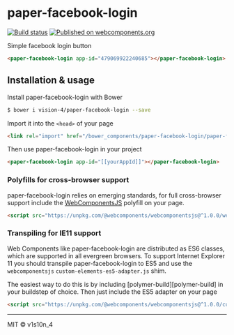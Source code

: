 # paper-facebook-login
[![Build status](https://travis-ci.org/vision-4/paper-facebook-button.svg?branch=master)](https://travis-ci.org/vision-4/paper-facebook-button)
[![Published on webcomponents.org](https://img.shields.io/badge/webcomponents.org-published-blue.svg)](https://www.webcomponents.org/element/vision-4/facebook-login-button)


Simple facebook login button

<!--
```
<custom-element-demo>
  <template>
    <script src="../../webcomponentsjs/webcomponents-lite.js"></script>
        <link rel="import" href="../../polymer/polymer.html">
        <link rel="import" href="../paper-facebook-login.html">
    <style is="custom-style">
        #container {
            display: flex;
        }
    </style>
    <dom-bind>
        <template is="dom-bind">
            <paper-facebook-login appid="479069922240685" user="{{user}}"></paper-facebook-login>
            <div style="margin-top: 20px">
                <img src="[[user.picture.data.url]]">
                <div>[[user.first_name]] [[user.last_name]]</div>
                <div>[[user.birthday]]</div>
                <div>[[user.email]]</div>
            </div>
        </template>
    </dom-bind>
    <div id="container">
        <next-code-block></next-code-block>
    </div>
  </template>
</custom-element-demo>
```
-->
```html
<paper-facebook-login app-id="479069922240685"></paper-facebook-login>
```

## Installation & usage

Install paper-facebook-login with Bower

```sh
$ bower i vision-4/paper-facebook-login --save
```

Import it into the `<head>` of your page

```html
<link rel="import" href="/bower_components/paper-facebook-login/paper-facebook-login.html">
```

Then use paper-facebook-login in your project

```html
<paper-facebook-login app-id="[[yourAppId]]"></paper-facebook-login>
```

### Polyfills for cross-browser support

paper-facebook-login relies on emerging standards, for full cross-browser support include the [WebComponentsJS](https://github.com/webcomponents/webcomponentsjs) polyfill on your page.

```html
<script src="https://unpkg.com/@webcomponents/webcomponentsjs@^1.0.0/webcomponents-loader.js"></script>
```

### Transpiling for IE11 support

Web Components like paper-facebook-login are distributed as ES6 classes, which are supported in all evergreen browsers. To support Internet Explorer 11 you should transpile paper-facebook-login to ES5 and use the `webcomponentsjs` `custom-elements-es5-adapter.js` shim. 

The easiest way to do this is by including [polymer-build][polymer-build] in your buildstep of choice. Then just include the ES5 adapter on your page

```html
<script src="https://unpkg.com/@webcomponents/webcomponentsjs@^1.0.0/custom-elements-es5-adapter.js"></script>
```

***

MIT © v1s10n_4

[tag-badge]: https://img.shields.io/github/tag/vision-4/paper-facebook-login.svg
[releases-url]: https://github.com/vision-4/paper-facebook-login/releases
[travis-badge]: https://img.shields.io/travis/vision-4/paper-facebook-login.svg
[travis-url]: https://travis-ci.org/vision-4/paper-facebook-login